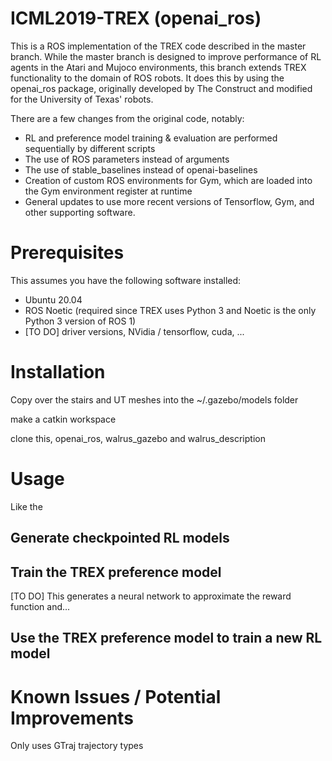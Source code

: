 # ICML2019-TREX (openai_ros)

This is a ROS implementation of the TREX code described in the master branch. While the master branch is designed to improve performance of RL agents in the Atari and Mujoco environments, this branch extends TREX functionality to the domain of ROS robots. It does this by using the openai_ros package, originally developed by The Construct and modified for the University of Texas' robots.

There are a few changes from the original code, notably:
- RL and preference model training & evaluation are performed sequentially by different scripts
- The use of ROS parameters instead of arguments
- The use of stable_baselines instead of openai-baselines
- Creation of custom ROS environments for Gym, which are loaded into the Gym environment register at runtime
- General updates to use more recent versions of Tensorflow, Gym, and other supporting software.

# Prerequisites
This assumes you have the following software installed:
- Ubuntu 20.04
- ROS Noetic (required since TREX uses Python 3 and Noetic is the only Python 3 version of ROS 1)
- [TO DO] driver versions, NVidia / tensorflow, cuda, ...

# Installation

Copy over the stairs and UT meshes into the ~/.gazebo/models folder

make a catkin workspace

clone this, openai_ros, walrus_gazebo and walrus_description

# Usage
Like the 

## Generate checkpointed RL models

## Train the TREX preference model
[TO DO] This generates a neural network to approximate the reward function and...

## Use the TREX preference model to train a new RL model

# Known Issues / Potential Improvements
Only uses GTraj trajectory types
